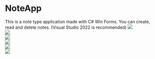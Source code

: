 # NoteApp
This is a note type application made with C# Win Forms. You can create, read and delete notes.
(Visual Studio 2022 is recommended)
<img src="https://i.ibb.co/YLCfbTN/image.png"><br>
<img src="https://i.ibb.co/3pVcf9t/image.png"><br>
<img src="https://i.ibb.co/RbCZgj7/image.png"><br>
<img src="https://i.ibb.co/zn25DQS/image.png"><br>
<img src="https://i.ibb.co/1q2hVf4/image.png"><br>
<img src="https://i.ibb.co/yp0tbFP/image.png"><br>

